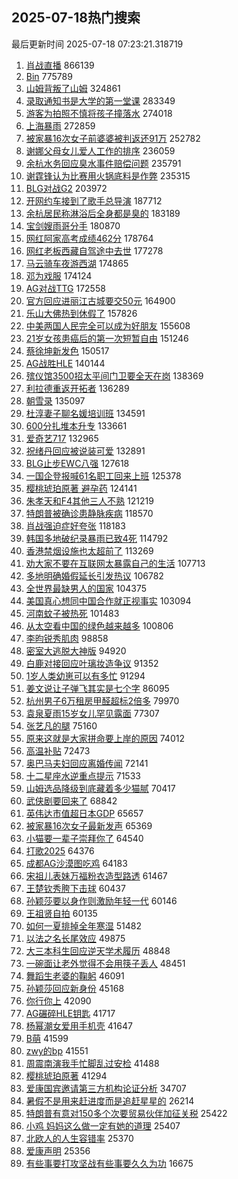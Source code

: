 ## 2025-07-18热门搜索 
最后更新时间 2025-07-18 07:23:21.318719 
1. [肖战直播](https://s.weibo.com/weibo?q=%E8%82%96%E6%88%98%E7%9B%B4%E6%92%AD&t=31&band_rank=1&Refer=top) 866139
1. [Bin](https://s.weibo.com/weibo?q=Bin&t=31&band_rank=1&Refer=top) 775789
1. [山姆背叛了山姆](https://s.weibo.com/weibo?q=%23%E5%B1%B1%E5%A7%86%E8%83%8C%E5%8F%9B%E4%BA%86%E5%B1%B1%E5%A7%86%23&t=31&band_rank=2&Refer=top) 324861
1. [录取通知书是大学的第一堂课](https://s.weibo.com/weibo?q=%23%E5%BD%95%E5%8F%96%E9%80%9A%E7%9F%A5%E4%B9%A6%E6%98%AF%E5%A4%A7%E5%AD%A6%E7%9A%84%E7%AC%AC%E4%B8%80%E5%A0%82%E8%AF%BE%23&t=31&band_rank=3&Refer=top) 283349
1. [游客为拍照不慎将孩子撞落水](https://s.weibo.com/weibo?q=%23%E6%B8%B8%E5%AE%A2%E4%B8%BA%E6%8B%8D%E7%85%A7%E4%B8%8D%E6%85%8E%E5%B0%86%E5%AD%A9%E5%AD%90%E6%92%9E%E8%90%BD%E6%B0%B4%23&t=31&band_rank=26&Refer=top) 274018
1. [上海暴雨](https://s.weibo.com/weibo?q=%E4%B8%8A%E6%B5%B7%E6%9A%B4%E9%9B%A8&t=31&band_rank=4&Refer=top) 272859
1. [被家暴16次女子前婆婆被判返还91万](https://s.weibo.com/weibo?q=%23%E8%A2%AB%E5%AE%B6%E6%9A%B416%E6%AC%A1%E5%A5%B3%E5%AD%90%E5%89%8D%E5%A9%86%E5%A9%86%E8%A2%AB%E5%88%A4%E8%BF%94%E8%BF%9891%E4%B8%87%23&t=31&band_rank=8&Refer=top) 252782
1. [谢娜父母女儿爱人工作的排序](https://s.weibo.com/weibo?q=%23%E8%B0%A2%E5%A8%9C%E7%88%B6%E6%AF%8D%E5%A5%B3%E5%84%BF%E7%88%B1%E4%BA%BA%E5%B7%A5%E4%BD%9C%E7%9A%84%E6%8E%92%E5%BA%8F%23&t=31&band_rank=5&Refer=top) 236059
1. [余杭水务回应臭水事件赔偿问题](https://s.weibo.com/weibo?q=%23%E4%BD%99%E6%9D%AD%E6%B0%B4%E5%8A%A1%E5%9B%9E%E5%BA%94%E8%87%AD%E6%B0%B4%E4%BA%8B%E4%BB%B6%E8%B5%94%E5%81%BF%E9%97%AE%E9%A2%98%23&t=31&band_rank=6&Refer=top) 235791
1. [谢霆锋认为比赛用火锅底料是作弊](https://s.weibo.com/weibo?q=%E8%B0%A2%E9%9C%86%E9%94%8B%E8%AE%A4%E4%B8%BA%E6%AF%94%E8%B5%9B%E7%94%A8%E7%81%AB%E9%94%85%E5%BA%95%E6%96%99%E6%98%AF%E4%BD%9C%E5%BC%8A&t=31&band_rank=7&Refer=top) 235315
1. [BLG对战G2](https://s.weibo.com/weibo?q=%23BLG%E5%AF%B9%E6%88%98G2%23&t=31&band_rank=17&Refer=top) 203972
1. [开网约车接到了歌手总导演](https://s.weibo.com/weibo?q=%E5%BC%80%E7%BD%91%E7%BA%A6%E8%BD%A6%E6%8E%A5%E5%88%B0%E4%BA%86%E6%AD%8C%E6%89%8B%E6%80%BB%E5%AF%BC%E6%BC%94&t=31&band_rank=9&Refer=top) 187712
1. [余杭居民称淋浴后全身都是臭的](https://s.weibo.com/weibo?q=%23%E4%BD%99%E6%9D%AD%E5%B1%85%E6%B0%91%E7%A7%B0%E6%B7%8B%E6%B5%B4%E5%90%8E%E5%85%A8%E8%BA%AB%E9%83%BD%E6%98%AF%E8%87%AD%E7%9A%84%23&t=31&band_rank=10&Refer=top) 183189
1. [宝剑嫂雨哥分手](https://s.weibo.com/weibo?q=%E5%AE%9D%E5%89%91%E5%AB%82%E9%9B%A8%E5%93%A5%E5%88%86%E6%89%8B&t=31&band_rank=11&Refer=top) 180870
1. [网红阿家高考成绩462分](https://s.weibo.com/weibo?q=%23%E7%BD%91%E7%BA%A2%E9%98%BF%E5%AE%B6%E9%AB%98%E8%80%83%E6%88%90%E7%BB%A9462%E5%88%86%23&t=31&band_rank=12&Refer=top) 178764
1. [网红老板西藏自驾途中去世](https://s.weibo.com/weibo?q=%23%E7%BD%91%E7%BA%A2%E8%80%81%E6%9D%BF%E8%A5%BF%E8%97%8F%E8%87%AA%E9%A9%BE%E9%80%94%E4%B8%AD%E5%8E%BB%E4%B8%96%23&t=31&band_rank=13&Refer=top) 177278
1. [马云骑车夜游西湖](https://s.weibo.com/weibo?q=%23%E9%A9%AC%E4%BA%91%E9%AA%91%E8%BD%A6%E5%A4%9C%E6%B8%B8%E8%A5%BF%E6%B9%96%23&t=31&band_rank=14&Refer=top) 174865
1. [邓为戏服](https://s.weibo.com/weibo?q=%E9%82%93%E4%B8%BA%E6%88%8F%E6%9C%8D&t=31&band_rank=15&Refer=top) 174124
1. [AG对战TTG](https://s.weibo.com/weibo?q=%23AG%E5%AF%B9%E6%88%98TTG%23&t=31&band_rank=16&Refer=top) 172558
1. [官方回应进丽江古城要交50元](https://s.weibo.com/weibo?q=%23%E5%AE%98%E6%96%B9%E5%9B%9E%E5%BA%94%E8%BF%9B%E4%B8%BD%E6%B1%9F%E5%8F%A4%E5%9F%8E%E8%A6%81%E4%BA%A450%E5%85%83%23&t=31&band_rank=34&Refer=top) 164900
1. [乐山大佛热到休假了](https://s.weibo.com/weibo?q=%23%E4%B9%90%E5%B1%B1%E5%A4%A7%E4%BD%9B%E7%83%AD%E5%88%B0%E4%BC%91%E5%81%87%E4%BA%86%23&t=31&band_rank=37&Refer=top) 157826
1. [中美两国人民完全可以成为好朋友](https://s.weibo.com/weibo?q=%23%E4%B8%AD%E7%BE%8E%E4%B8%A4%E5%9B%BD%E4%BA%BA%E6%B0%91%E5%AE%8C%E5%85%A8%E5%8F%AF%E4%BB%A5%E6%88%90%E4%B8%BA%E5%A5%BD%E6%9C%8B%E5%8F%8B%23&t=31&band_rank=28&Refer=top) 155608
1. [21岁女孩患癌后的第一次短暂自由](https://s.weibo.com/weibo?q=%2321%E5%B2%81%E5%A5%B3%E5%AD%A9%E6%82%A3%E7%99%8C%E5%90%8E%E7%9A%84%E7%AC%AC%E4%B8%80%E6%AC%A1%E7%9F%AD%E6%9A%82%E8%87%AA%E7%94%B1%23&t=31&band_rank=18&Refer=top) 151246
1. [蔡徐坤新发色](https://s.weibo.com/weibo?q=%E8%94%A1%E5%BE%90%E5%9D%A4%E6%96%B0%E5%8F%91%E8%89%B2&t=31&band_rank=19&Refer=top) 150517
1. [AG战胜HLE](https://s.weibo.com/weibo?q=%23AG%E6%88%98%E8%83%9CHLE%23&t=31&band_rank=20&Refer=top) 140144
1. [殡仪馆3500招太平间门卫要全天在岗](https://s.weibo.com/weibo?q=%23%E6%AE%A1%E4%BB%AA%E9%A6%863500%E6%8B%9B%E5%A4%AA%E5%B9%B3%E9%97%B4%E9%97%A8%E5%8D%AB%E8%A6%81%E5%85%A8%E5%A4%A9%E5%9C%A8%E5%B2%97%23&t=31&band_rank=21&Refer=top) 138369
1. [利拉德重返开拓者](https://s.weibo.com/weibo?q=%23%E5%88%A9%E6%8B%89%E5%BE%B7%E9%87%8D%E8%BF%94%E5%BC%80%E6%8B%93%E8%80%85%23&t=31&band_rank=12&Refer=top) 136289
1. [朝雪录](https://s.weibo.com/weibo?q=%E6%9C%9D%E9%9B%AA%E5%BD%95&t=31&band_rank=22&Refer=top) 135097
1. [杜淳妻子聊名媛培训班](https://s.weibo.com/weibo?q=%23%E6%9D%9C%E6%B7%B3%E5%A6%BB%E5%AD%90%E8%81%8A%E5%90%8D%E5%AA%9B%E5%9F%B9%E8%AE%AD%E7%8F%AD%23&t=31&band_rank=13&Refer=top) 134591
1. [600分扎堆本升专](https://s.weibo.com/weibo?q=600%E5%88%86%E6%89%8E%E5%A0%86%E6%9C%AC%E5%8D%87%E4%B8%93&t=31&band_rank=23&Refer=top) 133661
1. [爱奇艺717](https://s.weibo.com/weibo?q=%23%E7%88%B1%E5%A5%87%E8%89%BA717%23&t=31&band_rank=24&Refer=top) 132965
1. [祝绪丹回应被说装可爱](https://s.weibo.com/weibo?q=%E7%A5%9D%E7%BB%AA%E4%B8%B9%E5%9B%9E%E5%BA%94%E8%A2%AB%E8%AF%B4%E8%A3%85%E5%8F%AF%E7%88%B1&t=31&band_rank=25&Refer=top) 132891
1. [BLG止步EWC八强](https://s.weibo.com/weibo?q=%23BLG%E6%AD%A2%E6%AD%A5EWC%E5%85%AB%E5%BC%BA%23&t=31&band_rank=15&Refer=top) 127618
1. [一国企登报喊61名职工回来上班](https://s.weibo.com/weibo?q=%23%E4%B8%80%E5%9B%BD%E4%BC%81%E7%99%BB%E6%8A%A5%E5%96%8A61%E5%90%8D%E8%81%8C%E5%B7%A5%E5%9B%9E%E6%9D%A5%E4%B8%8A%E7%8F%AD%23&t=31&band_rank=48&Refer=top) 125378
1. [樱桃琥珀原著 避孕药](https://s.weibo.com/weibo?q=%E6%A8%B1%E6%A1%83%E7%90%A5%E7%8F%80%E5%8E%9F%E8%91%97%20%E9%81%BF%E5%AD%95%E8%8D%AF&t=31&band_rank=27&Refer=top) 124141
1. [朱孝天和F4其他三人不熟](https://s.weibo.com/weibo?q=%E6%9C%B1%E5%AD%9D%E5%A4%A9%E5%92%8CF4%E5%85%B6%E4%BB%96%E4%B8%89%E4%BA%BA%E4%B8%8D%E7%86%9F&t=31&band_rank=44&Refer=top) 121219
1. [特朗普被确诊患静脉疾病](https://s.weibo.com/weibo?q=%23%E7%89%B9%E6%9C%97%E6%99%AE%E8%A2%AB%E7%A1%AE%E8%AF%8A%E6%82%A3%E9%9D%99%E8%84%89%E7%96%BE%E7%97%85%23&t=31&band_rank=19&Refer=top) 118570
1. [肖战强迫症好夸张](https://s.weibo.com/weibo?q=%23%E8%82%96%E6%88%98%E5%BC%BA%E8%BF%AB%E7%97%87%E5%A5%BD%E5%A4%B8%E5%BC%A0%23&t=31&band_rank=29&Refer=top) 118183
1. [韩国多地破纪录暴雨已致4死](https://s.weibo.com/weibo?q=%23%E9%9F%A9%E5%9B%BD%E5%A4%9A%E5%9C%B0%E7%A0%B4%E7%BA%AA%E5%BD%95%E6%9A%B4%E9%9B%A8%E5%B7%B2%E8%87%B44%E6%AD%BB%23&t=31&band_rank=20&Refer=top) 114792
1. [香港禁烟设施也太超前了](https://s.weibo.com/weibo?q=%E9%A6%99%E6%B8%AF%E7%A6%81%E7%83%9F%E8%AE%BE%E6%96%BD%E4%B9%9F%E5%A4%AA%E8%B6%85%E5%89%8D%E4%BA%86&t=31&band_rank=30&Refer=top) 113269
1. [劝大家不要在互联网太暴露自己的生活](https://s.weibo.com/weibo?q=%E5%8A%9D%E5%A4%A7%E5%AE%B6%E4%B8%8D%E8%A6%81%E5%9C%A8%E4%BA%92%E8%81%94%E7%BD%91%E5%A4%AA%E6%9A%B4%E9%9C%B2%E8%87%AA%E5%B7%B1%E7%9A%84%E7%94%9F%E6%B4%BB&t=31&band_rank=21&Refer=top) 107713
1. [多地明确婚假延长引发热议](https://s.weibo.com/weibo?q=%23%E5%A4%9A%E5%9C%B0%E6%98%8E%E7%A1%AE%E5%A9%9A%E5%81%87%E5%BB%B6%E9%95%BF%E5%BC%95%E5%8F%91%E7%83%AD%E8%AE%AE%23&t=31&band_rank=31&Refer=top) 106782
1. [全世界最缺男人的国家](https://s.weibo.com/weibo?q=%E5%85%A8%E4%B8%96%E7%95%8C%E6%9C%80%E7%BC%BA%E7%94%B7%E4%BA%BA%E7%9A%84%E5%9B%BD%E5%AE%B6&t=31&band_rank=22&Refer=top) 104375
1. [美国真心想同中国合作就正视事实](https://s.weibo.com/weibo?q=%23%E7%BE%8E%E5%9B%BD%E7%9C%9F%E5%BF%83%E6%83%B3%E5%90%8C%E4%B8%AD%E5%9B%BD%E5%90%88%E4%BD%9C%E5%B0%B1%E6%AD%A3%E8%A7%86%E4%BA%8B%E5%AE%9E%23&t=31&band_rank=10&Refer=top) 103094
1. [河南蚊子被热死](https://s.weibo.com/weibo?q=%E6%B2%B3%E5%8D%97%E8%9A%8A%E5%AD%90%E8%A2%AB%E7%83%AD%E6%AD%BB&t=31&band_rank=32&Refer=top) 101483
1. [从太空看中国的绿色越来越多](https://s.weibo.com/weibo?q=%23%E4%BB%8E%E5%A4%AA%E7%A9%BA%E7%9C%8B%E4%B8%AD%E5%9B%BD%E7%9A%84%E7%BB%BF%E8%89%B2%E8%B6%8A%E6%9D%A5%E8%B6%8A%E5%A4%9A%23&t=31&band_rank=10&Refer=top) 100806
1. [李昀锐秀肌肉](https://s.weibo.com/weibo?q=%23%E6%9D%8E%E6%98%80%E9%94%90%E7%A7%80%E8%82%8C%E8%82%89%23&t=31&band_rank=33&Refer=top) 98858
1. [密室大逃脱大神版](https://s.weibo.com/weibo?q=%E5%AF%86%E5%AE%A4%E5%A4%A7%E9%80%83%E8%84%B1%E5%A4%A7%E7%A5%9E%E7%89%88&t=31&band_rank=35&Refer=top) 94920
1. [白鹿对接回应叶璃妆造争议](https://s.weibo.com/weibo?q=%23%E7%99%BD%E9%B9%BF%E5%AF%B9%E6%8E%A5%E5%9B%9E%E5%BA%94%E5%8F%B6%E7%92%83%E5%A6%86%E9%80%A0%E4%BA%89%E8%AE%AE%23&t=31&band_rank=36&Refer=top) 91352
1. [1岁人类幼崽可以有多忙](https://s.weibo.com/weibo?q=%231%E5%B2%81%E4%BA%BA%E7%B1%BB%E5%B9%BC%E5%B4%BD%E5%8F%AF%E4%BB%A5%E6%9C%89%E5%A4%9A%E5%BF%99%23&t=31&band_rank=25&Refer=top) 91294
1. [姜文说让子弹飞其实是七个字](https://s.weibo.com/weibo?q=%E5%A7%9C%E6%96%87%E8%AF%B4%E8%AE%A9%E5%AD%90%E5%BC%B9%E9%A3%9E%E5%85%B6%E5%AE%9E%E6%98%AF%E4%B8%83%E4%B8%AA%E5%AD%97&t=31&band_rank=27&Refer=top) 86095
1. [杭州男子6万租房甲醛超标2倍多](https://s.weibo.com/weibo?q=%23%E6%9D%AD%E5%B7%9E%E7%94%B7%E5%AD%906%E4%B8%87%E7%A7%9F%E6%88%BF%E7%94%B2%E9%86%9B%E8%B6%85%E6%A0%872%E5%80%8D%E5%A4%9A%23&t=31&band_rank=10&Refer=top) 79970
1. [袁泉夏雨15岁女儿罕见露面](https://s.weibo.com/weibo?q=%23%E8%A2%81%E6%B3%89%E5%A4%8F%E9%9B%A815%E5%B2%81%E5%A5%B3%E5%84%BF%E7%BD%95%E8%A7%81%E9%9C%B2%E9%9D%A2%23&t=31&band_rank=29&Refer=top) 77307
1. [张艺凡的腿](https://s.weibo.com/weibo?q=%E5%BC%A0%E8%89%BA%E5%87%A1%E7%9A%84%E8%85%BF&t=31&band_rank=38&Refer=top) 75160
1. [原来这就是大家拼命要上岸的原因](https://s.weibo.com/weibo?q=%E5%8E%9F%E6%9D%A5%E8%BF%99%E5%B0%B1%E6%98%AF%E5%A4%A7%E5%AE%B6%E6%8B%BC%E5%91%BD%E8%A6%81%E4%B8%8A%E5%B2%B8%E7%9A%84%E5%8E%9F%E5%9B%A0&t=31&band_rank=31&Refer=top) 74012
1. [高温补贴](https://s.weibo.com/weibo?q=%23%E9%AB%98%E6%B8%A9%E8%A1%A5%E8%B4%B4%23&t=31&band_rank=39&Refer=top) 72473
1. [奥巴马夫妇回应离婚传闻](https://s.weibo.com/weibo?q=%23%E5%A5%A5%E5%B7%B4%E9%A9%AC%E5%A4%AB%E5%A6%87%E5%9B%9E%E5%BA%94%E7%A6%BB%E5%A9%9A%E4%BC%A0%E9%97%BB%23&t=31&band_rank=46&Refer=top) 72141
1. [十二星座水逆重点提示](https://s.weibo.com/weibo?q=%23%E5%8D%81%E4%BA%8C%E6%98%9F%E5%BA%A7%E6%B0%B4%E9%80%86%E9%87%8D%E7%82%B9%E6%8F%90%E7%A4%BA%23&t=31&band_rank=33&Refer=top) 71533
1. [山姆选品降级到底藏着多少猫腻](https://s.weibo.com/weibo?q=%23%E5%B1%B1%E5%A7%86%E9%80%89%E5%93%81%E9%99%8D%E7%BA%A7%E5%88%B0%E5%BA%95%E8%97%8F%E7%9D%80%E5%A4%9A%E5%B0%91%E7%8C%AB%E8%85%BB%23&t=31&band_rank=40&Refer=top) 70417
1. [武侠剧要回来了](https://s.weibo.com/weibo?q=%23%E6%AD%A6%E4%BE%A0%E5%89%A7%E8%A6%81%E5%9B%9E%E6%9D%A5%E4%BA%86%23&t=31&band_rank=41&Refer=top) 68842
1. [英伟达市值超日本GDP](https://s.weibo.com/weibo?q=%23%E8%8B%B1%E4%BC%9F%E8%BE%BE%E5%B8%82%E5%80%BC%E8%B6%85%E6%97%A5%E6%9C%ACGDP%23&t=31&band_rank=38&Refer=top) 65657
1. [被家暴16次女子最新发声](https://s.weibo.com/weibo?q=%23%E8%A2%AB%E5%AE%B6%E6%9A%B416%E6%AC%A1%E5%A5%B3%E5%AD%90%E6%9C%80%E6%96%B0%E5%8F%91%E5%A3%B0%23&t=31&band_rank=42&Refer=top) 65369
1. [小猫要一辈子崇拜你了](https://s.weibo.com/weibo?q=%23%E5%B0%8F%E7%8C%AB%E8%A6%81%E4%B8%80%E8%BE%88%E5%AD%90%E5%B4%87%E6%8B%9C%E4%BD%A0%E4%BA%86%23&t=31&band_rank=43&Refer=top) 64540
1. [打歌2025](https://s.weibo.com/weibo?q=%E6%89%93%E6%AD%8C2025&t=31&band_rank=44&Refer=top) 64376
1. [成都AG沙漠图吃鸡](https://s.weibo.com/weibo?q=%23%E6%88%90%E9%83%BDAG%E6%B2%99%E6%BC%A0%E5%9B%BE%E5%90%83%E9%B8%A1%23&t=31&band_rank=45&Refer=top) 64183
1. [宋祖儿表妹万福粉衣造型路透](https://s.weibo.com/weibo?q=%23%E5%AE%8B%E7%A5%96%E5%84%BF%E8%A1%A8%E5%A6%B9%E4%B8%87%E7%A6%8F%E7%B2%89%E8%A1%A3%E9%80%A0%E5%9E%8B%E8%B7%AF%E9%80%8F%23&t=31&band_rank=40&Refer=top) 61467
1. [王楚钦秀胯下击球](https://s.weibo.com/weibo?q=%23%E7%8E%8B%E6%A5%9A%E9%92%A6%E7%A7%80%E8%83%AF%E4%B8%8B%E5%87%BB%E7%90%83%23&t=31&band_rank=47&Refer=top) 60437
1. [孙颖莎要以身作则激励年轻一代](https://s.weibo.com/weibo?q=%23%E5%AD%99%E9%A2%96%E8%8E%8E%E8%A6%81%E4%BB%A5%E8%BA%AB%E4%BD%9C%E5%88%99%E6%BF%80%E5%8A%B1%E5%B9%B4%E8%BD%BB%E4%B8%80%E4%BB%A3%23&t=31&band_rank=49&Refer=top) 60146
1. [王祖贤自拍](https://s.weibo.com/weibo?q=%E7%8E%8B%E7%A5%96%E8%B4%A4%E8%87%AA%E6%8B%8D&t=31&band_rank=50&Refer=top) 60135
1. [如何一夏排掉全年寒湿](https://s.weibo.com/weibo?q=%E5%A6%82%E4%BD%95%E4%B8%80%E5%A4%8F%E6%8E%92%E6%8E%89%E5%85%A8%E5%B9%B4%E5%AF%92%E6%B9%BF&t=31&band_rank=43&Refer=top) 51482
1. [以法之名长尾效应](https://s.weibo.com/weibo?q=%E4%BB%A5%E6%B3%95%E4%B9%8B%E5%90%8D%E9%95%BF%E5%B0%BE%E6%95%88%E5%BA%94&t=31&band_rank=44&Refer=top) 49875
1. [大三本科生回应逆天学术履历](https://s.weibo.com/weibo?q=%23%E5%A4%A7%E4%B8%89%E6%9C%AC%E7%A7%91%E7%94%9F%E5%9B%9E%E5%BA%94%E9%80%86%E5%A4%A9%E5%AD%A6%E6%9C%AF%E5%B1%A5%E5%8E%86%23&t=31&band_rank=41&Refer=top) 48848
1. [一碗面让老外觉得不会用筷子丢人](https://s.weibo.com/weibo?q=%E4%B8%80%E7%A2%97%E9%9D%A2%E8%AE%A9%E8%80%81%E5%A4%96%E8%A7%89%E5%BE%97%E4%B8%8D%E4%BC%9A%E7%94%A8%E7%AD%B7%E5%AD%90%E4%B8%A2%E4%BA%BA&t=31&band_rank=37&Refer=top) 48451
1. [舞蹈生老婆的鞠躬](https://s.weibo.com/weibo?q=%E8%88%9E%E8%B9%88%E7%94%9F%E8%80%81%E5%A9%86%E7%9A%84%E9%9E%A0%E8%BA%AC&t=31&band_rank=47&Refer=top) 46091
1. [孙颖莎回应新身份](https://s.weibo.com/weibo?q=%23%E5%AD%99%E9%A2%96%E8%8E%8E%E5%9B%9E%E5%BA%94%E6%96%B0%E8%BA%AB%E4%BB%BD%23&t=31&band_rank=48&Refer=top) 45168
1. [你行你上](https://s.weibo.com/weibo?q=%E4%BD%A0%E8%A1%8C%E4%BD%A0%E4%B8%8A&t=31&band_rank=38&Refer=top) 42090
1. [AG碾碎HLE钥匙](https://s.weibo.com/weibo?q=%23AG%E7%A2%BE%E7%A2%8EHLE%E9%92%A5%E5%8C%99%23&t=31&band_rank=33&Refer=top) 41717
1. [杨幂潮女爱用手机壳](https://s.weibo.com/weibo?q=%E6%9D%A8%E5%B9%82%E6%BD%AE%E5%A5%B3%E7%88%B1%E7%94%A8%E6%89%8B%E6%9C%BA%E5%A3%B3&t=31&band_rank=35&Refer=top) 41647
1. [B萌](https://s.weibo.com/weibo?q=B%E8%90%8C&t=31&band_rank=50&Refer=top) 41599
1. [zwy的bp](https://s.weibo.com/weibo?q=zwy%E7%9A%84bp&t=31&band_rank=39&Refer=top) 41551
1. [周震南演我手忙脚乱过安检](https://s.weibo.com/weibo?q=%E5%91%A8%E9%9C%87%E5%8D%97%E6%BC%94%E6%88%91%E6%89%8B%E5%BF%99%E8%84%9A%E4%B9%B1%E8%BF%87%E5%AE%89%E6%A3%80&t=31&band_rank=41&Refer=top) 41488
1. [樱桃琥珀原著](https://s.weibo.com/weibo?q=%23%E6%A8%B1%E6%A1%83%E7%90%A5%E7%8F%80%E5%8E%9F%E8%91%97%23&t=31&band_rank=49&Refer=top) 41294
1. [爱康国宾邀请第三方机构论证分析](https://s.weibo.com/weibo?q=%23%E7%88%B1%E5%BA%B7%E5%9B%BD%E5%AE%BE%E9%82%80%E8%AF%B7%E7%AC%AC%E4%B8%89%E6%96%B9%E6%9C%BA%E6%9E%84%E8%AE%BA%E8%AF%81%E5%88%86%E6%9E%90%23&t=31&band_rank=47&Refer=top) 34707
1. [暑假不是用来赶进度而是追赶星星的](https://s.weibo.com/weibo?q=%23%E6%9A%91%E5%81%87%E4%B8%8D%E6%98%AF%E7%94%A8%E6%9D%A5%E8%B5%B6%E8%BF%9B%E5%BA%A6%E8%80%8C%E6%98%AF%E8%BF%BD%E8%B5%B6%E6%98%9F%E6%98%9F%E7%9A%84%23&t=31&band_rank=27&Refer=top) 26214
1. [特朗普有意对150多个次要贸易伙伴加征关税](https://s.weibo.com/weibo?q=%23%E7%89%B9%E6%9C%97%E6%99%AE%E6%9C%89%E6%84%8F%E5%AF%B9150%E5%A4%9A%E4%B8%AA%E6%AC%A1%E8%A6%81%E8%B4%B8%E6%98%93%E4%BC%99%E4%BC%B4%E5%8A%A0%E5%BE%81%E5%85%B3%E7%A8%8E%23&t=31&band_rank=42&Refer=top) 25422
1. [小鸡 妈妈这么做一定有她的道理](https://s.weibo.com/weibo?q=%E5%B0%8F%E9%B8%A1%20%E5%A6%88%E5%A6%88%E8%BF%99%E4%B9%88%E5%81%9A%E4%B8%80%E5%AE%9A%E6%9C%89%E5%A5%B9%E7%9A%84%E9%81%93%E7%90%86&t=31&band_rank=34&Refer=top) 25407
1. [北欧人的人生容错率](https://s.weibo.com/weibo?q=%E5%8C%97%E6%AC%A7%E4%BA%BA%E7%9A%84%E4%BA%BA%E7%94%9F%E5%AE%B9%E9%94%99%E7%8E%87&t=31&band_rank=48&Refer=top) 25370
1. [爱康声明](https://s.weibo.com/weibo?q=%23%E7%88%B1%E5%BA%B7%E5%A3%B0%E6%98%8E%23&t=31&band_rank=49&Refer=top) 25356
1. [有些事要打攻坚战有些事要久久为功](https://s.weibo.com/weibo?q=%23%E6%9C%89%E4%BA%9B%E4%BA%8B%E8%A6%81%E6%89%93%E6%94%BB%E5%9D%9A%E6%88%98%E6%9C%89%E4%BA%9B%E4%BA%8B%E8%A6%81%E4%B9%85%E4%B9%85%E4%B8%BA%E5%8A%9F%23&t=31&band_rank=33&Refer=top) 16675
